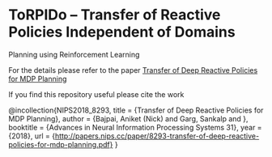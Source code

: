 # ToRPIDo – Transfer of Reactive Policies Independent of Domains
Planning using Reinforcement Learning

For the details please refer to the paper [Transfer of Deep Reactive Policies for MDP Planning](http://papers.nips.cc/paper/8293-transfer-of-deep-reactive-policies-for-mdp-planning.pdf)

If you find this repository useful please cite the work

@incollection{NIPS2018_8293,
title = {Transfer of Deep Reactive Policies for MDP Planning},
author = {Bajpai, Aniket (Nick) and Garg, Sankalp and },
booktitle = {Advances in Neural Information Processing Systems 31},
year = {2018},
url = {http://papers.nips.cc/paper/8293-transfer-of-deep-reactive-policies-for-mdp-planning.pdf}
}
